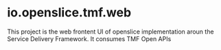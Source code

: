 # io.openslice.tmf.web
This project is the web frontent UI of openslice implementation aroun the Service Delivery Framework. It consumes TMF Open APIs

